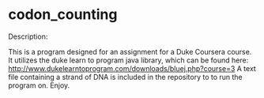# codon_counting

Description:

This is a program designed for an assignment for a Duke Coursera course. It utilizes 
the duke learn to program java library, which can be found here: http://www.dukelearntoprogram.com/downloads/bluej.php?course=3
A text file containing a strand of DNA is included in the repository to to run the program on. Enjoy.

